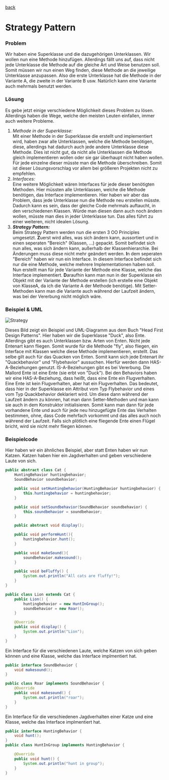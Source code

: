 [back](#README)

# Strategy Pattern

### Problem
Wir haben eine Superklasse und die dazugehörigen Unterklassen. Wir wollen nun eine Methode hinzufügen. Allerdings fällt uns auf, dass nicht jede Unterklasse die Methode auf die gleiche Art und Weise benutzen soll. Somit müssen wir nun einen Weg finden, diese Methode an die jeweilige Unterklasse anzupassen. Also die erste Unterklasse hat die Methode in der Variante A, die zweite in der Variante B usw. Natürlich kann eine Variante auch mehrmals benutzt werden.

### Lösung

Es gebe jetzt einige verschiedene Möglichkeit dieses Problem zu lösen. Allerdings haben die Wege, welche den meisten Leuten einfallen, immer auch weitere Probleme.

1. *Methode in der Superklasse:*  
Mit einer Methode in der Superklasse die erstellt und implementiert wird, haben zwar alle Unterklassen, welche die Methode benötigen, diese, allerdings hat dadurch auch jede andere Unterklasse diese Methode. Dies ist nicht gut, da nicht alle Unterklassen die Methode gleich implementieren wollen oder sie gar überhaupt nicht haben wollen. Für jede einzelne dieser müsste man die Methode überschreiben. Somit ist dieser Lösungsvorschlag vor allem bei größeren Projekten nicht zu empfehlen.
2. *Interfaces:*  
Eine weitere Möglichkeit wären Interfaces für jede dieser benötigten Methoden. Hier müssten alle Unterklassen, welche die Methode benötigen, das Interface implementieren. Hier haben wir aber das Problem, dass jede Unterklasse nun die Methode neu erstellen müsste. Dadurch kann es sein, dass der gleiche Code mehrmals auftaucht, in den verschiedenen Klassen. Würde man diesen dann auch noch ändern wollen, müsste man dies in jeder Unterklasse tun. Das alles führt zu einer weiteren, nicht idealen Lösung.
3. ***Strategy Pattern:***  
Beim Strategy Pattern werden nun die ersten 3 OO Principles umgesetzt. **Z**uerst wird alles, was sich ändern kann, aussortiert und in einen seperaten "Bereich" (Klassen, ...) gepackt. Somit befindet sich nun alles, was sich ändern kann, außerhalb der Klassenhierarchie. Bei Änderungen muss diese nicht mehr geändert werden. **I**n dem seperaten "Bereich" haben wir nun ein Interface. In diesem Interface befindet sich nur die eine Methode, welche mehrere Implementationen haben soll. Nun erstellt man für jede Variante der Methode eine Klasse, welche das Interface implementiert. **D**araufhin kann man nun in der Superklasse ein Objekt mit der Variante der Methode erstellen (ich erstelle eine Objekt von KlasseA, da ich die Variante A der Methode benötige). Mit Setter-Methoden kann man die Variante auch während der Laufzeit ändern, was bei der Vererbung nicht möglich wäre.

### Beispiel & UML

![Strategy](https://github.com/TGM-HIT/sew4-design-patterns-ntesanovic-tgm/blob/master/images/strategy.png)

Dieses Bild zeigt ein Beispiel und UML-Diagramm aus dem Buch "Head First Design Patterns". Hier haben wir die Superklasse "Duck", also Ente. Allerdings gibt es auch Unterklassen bzw. Arten von Enten. Nicht jede Entenart kann fliegen. Somit wurde für die Methode "fly", also fliegen, ein Interface mit Klassen welche diese Methode implementieren, erstellt. Das selbe gilt auch für das Quacken von Enten. Somit kann sich jede Entenart ihr "Quackbehavior" und "Flybehavior" aussuchen. Hierfür werden dann HAS-A-Beziehungen genutzt. IS-A-Beziehungen gibt es bei Vererbung. Die Mallord Ente ist eine Ente (sie erbt von "Duck"). Bei den Behaviors haben wir eine HAS-A-Beziehung, dass heißt, dass eine Ente ein Flugverhalten. Eine Ente ist kein Flugverhalten, aber hat ein Flugverhalten. Das bedeutet, dass hier in der Superklasse ein Attribut vom Typ Flybehavior und eines vom Typ Quackbehavior deklariert wird. Um diese dann während der Laufzeit ändern zu können, hat man dann Setter-Methoden und man kann sie auch in dem Konstruktor initialisieren. Somit kann man dann für jede vorhandene Ente und auch für jede neu hinzugefügte Ente das Verhalten bestimmen, ohne, dass Code mehrfach vorkommt und das alles auch noch während der Laufzeit. Falls sich plötlich eine fliegende Ente einen Flügel bricht, wird sie nicht mehr fliegen können.

### Beispielcode

Hier haben wir ein ähnliches Beispiel, aber statt Enten haben wir nun Katzen.
Katzen haben hier ein Jagdverhalten und geben verschiedene Laute von sich.

~~~ java
public abstract class Cat {
    HuntingBehavior huntingbehavior;
    SoundBehavior soundbehavior;

    public void setHuntingbehavior(HuntingBehavior huntingbehavior) {
        this.huntingbehavior = huntingbehavior;
    }

    public void setSoundbehavior(SoundBehavior soundbehavior) {
        this.soundbehavior = soundbehavior;
    }

    public abstract void display();

    public void performHunt(){
        huntingbehavior.hunt();
    }

    public void makeSound(){
        soundbehavior.makesound();
    }

    public void beFluffy() {
        System.out.println("All cats are fluffy!");
    }
}

public class Lion extends Cat {
    public Lion() {
        huntingbehavior = new HuntInGroup();
        soundbehavior = new Roar();
    }

    @Override
    public void display() {
        System.out.println("Lion");
    }
}
~~~

Ein Interface für die verschiedenen Laute, welche Katzen von sich geben können und eine Klasse, welche das Interface implmentiert hat.
~~~ java
public interface SoundBehavior {
    void makesound();
}

public class Roar implements SoundBehavior {
    @Override
    public void makesound() {
        System.out.println("roar");
    }
}
~~~
Ein Interface für die verschiedenen Jagdverhalten einer Katze und eine Klasse, welche das Interface implmentiert hat.
~~~ java
public interface HuntingBehavior {
    void hunt();
}
public class HuntInGroup implements HuntingBehavior {

    @Override
    public void hunt() {
        System.out.println("hunt in group");
    }
}
~~~